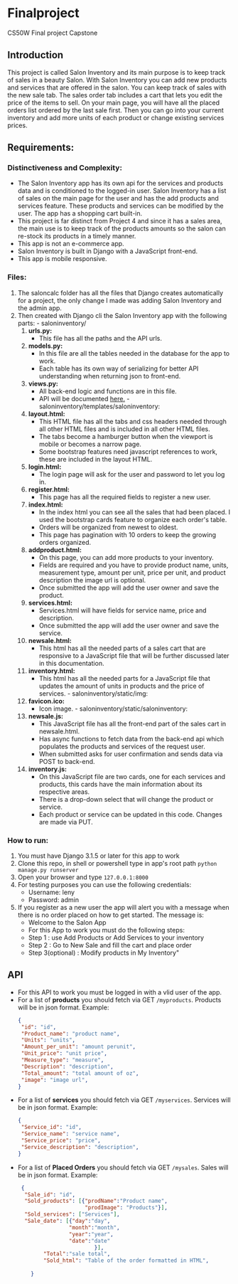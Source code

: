 # Finalproject
CS50W Final project Capstone

## Introduction 
This project is called Salon Inventory and its main purpose is to keep track of sales in a beauty Salon. With Salon Inventory you can add new products and services that are offered in the salon. You can keep track of sales with the new sale tab. The sales order tab includes a cart that lets you edit the price of the items to sell. On your main page, you will have all the placed orders list ordered by the last sale first. Then you can go into your current inventory and add more units of each product or change existing services prices.

## Requirements: 
 ### Distinctiveness and Complexity:
  * The Salon Inventory app has its own api for the services and products data and is conditioned to the logged-in user. Salon Inventory has a list of sales on the main page for the user and has the add products and services feature. These products and services can be modified by the user. The app has a shopping cart built-in.
  * This project is far distinct from Project 4 and since it has a sales area, the main use is to keep track of the products amounts so the salon can re-stock its products in a timely manner.
  * This app is not an e-commerce app.
  * Salon Inventory is built in Django with a JavaScript front-end.
  * This app is mobile responsive.
    
 ### Files:
  1. The saloncalc folder has all the files that Django creates automatically for a project, the only change I made was adding Salon Inventory and the admin app.
  2. Then created with Django cli the Salon Inventory app with the following parts:
    - saloninventory/
      1. **urls.py:**
         - This file has all the paths and the API urls.
      2. **models.py:**
         - In this file are all the tables needed in the database for the app to work.
         - Each table has its own way of serializing for better API understanding when returning json to front-end.
      3. **views.py:**
         - All back-end logic and functions are in this file.
         - API will be documented [here.](https://github.com/leny133/Finalproject/blob/main/README.md#api)
    - saloninventory/templates/saloninventory:
      1. **layout.html:**
         - This HTML file has all the tabs and css headers needed through all other HTML files and is included in all other HTML files.
         - The tabs become a hamburger button when the viewport is mobile or becomes a narrow page.
         - Some bootstrap features need javascript references to work, these are included in the layout HTML.
      2. **login.html:**
         - The login page will ask for the user and password to let you log in.
      3. **register.html:**
         - This page has all the required fields to register a new user.
      4. **index.html:**
         - In the index html you can see all the sales that had been placed. I used the bootstrap cards feature to organize each order's table.
         - Orders will be organized from newest to oldest.
         - This page has pagination with 10 orders to keep the growing orders organized.
      5. **addproduct.html:**
         - On this page, you can add more products to your inventory. 
         - Fields are required and you have to provide product name, units, measurement type, amount per unit, price per unit, and product description the image url is optional.
         - Once submitted the app will add the user owner and save the product.
      6. **services.html:**
         - Services.html will have fields for service name, price and description.
         - Once submitted the app will add the user owner and save the service.
      7. **newsale.html:**
         - This html has all the needed parts of a sales cart that are responsive to a JavaScript file that will be further discussed later in this documentation.
      8. **inventory.html:**
         - This html has all the needed parts for a JavaScript file that updates the amount of units in products and the price of services.
    - saloninventory/static/img:
      1. **favicon.ico:**
         - Icon image.
    - saloninventory/static/saloninventory:
      1. **newsale.js:**
         - This JavaScript file has all the front-end part of the sales cart in newsale.html.
         - Has async functions to fetch data from the back-end api which populates the products and services of the request user.
         - When submitted asks for user confirmation and sends data via POST to back-end.
      2. **inventory.js:**
         - On this JavaScript file are two cards, one for each services and products, this cards have the main information about its respective areas.
         - There is a drop-down select that will change the product or service.
         - Each product or service can be updated in this code. Changes are made via PUT.
 ### How to run:
  1. You must have Django 3.1.5 or later for this app to work
  2. Clone this repo, in shell or powershell type in app's root path `python manage.py runserver`
  3. Open your browser and type `127.0.0.1:8000`
  4. For testing purposes you can use the following credentials:
     - Username: leny
     - Password: admin
  5. If you register as a new user the app will alert you with a message when there is no order placed on how to get started. The message is:
     - Welcome to the Salon App
     - For this App to work you must do the following steps:
     - Step 1 : use Add Products or Add Services to your inventory
     - Step 2 : Go to New Sale and fill the cart and place order
     - Step 3(optional) : Modify products in My Inventory"
## API
  - For this API to work you must be logged in with a vlid user of the app.
  - For a list of **products** you should fetch via GET `/myproducts`. Products will be in json format. Example:
    ```json
    {
     "id": "id",
     "Product_name": "product name",
     "Units": "units",
     "Amount_per_unit": "amount perunit",
     "Unit_price": "unit price",
     "Measure_type": "measure",
     "Description": "description",
     "Total_amount": "total amount of oz",
     "image": "image url",
    }
    ```
  - For a list of **services** you should fetch via GET `/myservices`. Services will be in json format. Example:
    ```json
    {
     "Service_id": "id",
     "Service_name": "service name",
     "Service_price": "price",
     "Service_description": "description",
    }
    ```
  - For a list of **Placed Orders** you should fetch via GET `/mysales`. Sales will be in json format. Example:
    ```json
     {
      "Sale_id": "id",
      "Sold_products": [{"prodName":"Product name",
                         "prodImage": "Products"}],
      "Sold_services": ["Services"],
      "Sale_date": [{"day":"day",
                    "month":"month",
                    "year":"year",
                    "date":"date"
                            }],
            "Total":"sale total",
            "Sold_html": "Table of the order formatted in HTML",
            
        }
     ```

